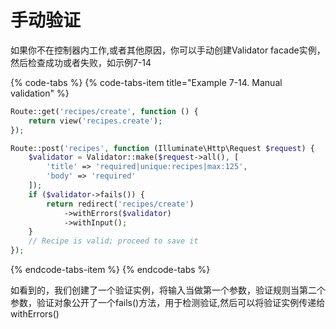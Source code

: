 # 手动验证

如果你不在控制器内工作,或者其他原因，你可以手动创建Validator facade实例，然后检查成功或者失败，如示例7-14

{% code-tabs %}
{% code-tabs-item title="Example 7-14. Manual validation" %}
```php
Route::get('recipes/create', function () { 
    return view('recipes.create');
});

Route::post('recipes', function (Illuminate\Http\Request $request) {
    $validator = Validator::make($request->all(), [
        'title' => 'required|unique:recipes|max:125',
        'body' => 'required'
    ]);
    if ($validator->fails()) {
        return redirect('recipes/create')
            ->withErrors($validator)
            ->withInput();
    }
    // Recipe is valid; proceed to save it
});
```
{% endcode-tabs-item %}
{% endcode-tabs %}

如看到的，我们创建了一个验证实例，将输入当做第一个参数，验证规则当第二个参数，验证对象公开了一个fails\(\)方法，用于检测验证,然后可以将验证实例传递给withErrors\(\)



